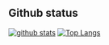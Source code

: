 ## Github status
[![github stats](https://github-readme-stats.vercel.app/api?username=mrbadri&&card_width=2000px)](https://github.com/anuraghazra/github-readme-stats)
[![Top Langs](https://github-readme-stats.vercel.app/api/top-langs/?username=mrbadri&layout=compact)](https://github.com/arminnacl/github-readme-stats)
